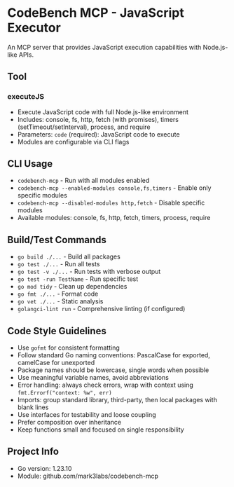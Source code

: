 # CodeBench MCP - JavaScript Executor

An MCP server that provides JavaScript execution capabilities with Node.js-like APIs.

## Tool

### executeJS
- Execute JavaScript code with full Node.js-like environment
- Includes: console, fs, http, fetch (with promises), timers (setTimeout/setInterval), process, and require
- Parameters: `code` (required): JavaScript code to execute
- Modules are configurable via CLI flags

## CLI Usage
- `codebench-mcp` - Run with all modules enabled
- `codebench-mcp --enabled-modules console,fs,timers` - Enable only specific modules
- `codebench-mcp --disabled-modules http,fetch` - Disable specific modules
- Available modules: console, fs, http, fetch, timers, process, require

## Build/Test Commands
- `go build ./...` - Build all packages
- `go test ./...` - Run all tests
- `go test -v ./...` - Run tests with verbose output
- `go test -run TestName` - Run specific test
- `go mod tidy` - Clean up dependencies
- `go fmt ./...` - Format code
- `go vet ./...` - Static analysis
- `golangci-lint run` - Comprehensive linting (if configured)

## Code Style Guidelines
- Use `gofmt` for consistent formatting
- Follow standard Go naming conventions: PascalCase for exported, camelCase for unexported
- Package names should be lowercase, single words when possible
- Use meaningful variable names, avoid abbreviations
- Error handling: always check errors, wrap with context using `fmt.Errorf("context: %w", err)`
- Imports: group standard library, third-party, then local packages with blank lines
- Use interfaces for testability and loose coupling
- Prefer composition over inheritance
- Keep functions small and focused on single responsibility

## Project Info
- Go version: 1.23.10
- Module: github.com/mark3labs/codebench-mcp